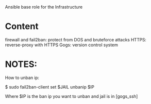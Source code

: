 Ansible base role for the Infrastructure

Content
=======

firewall and fail2ban: protect from DOS and bruteforce attacks
HTTPS: reverse-proxy with HTTPS
Gogs: version control system


NOTES:
======

How to unban ip:

$ sudo fail2ban-client set $JAIL unbanip $IP

Where $IP is the ban ip you want to unban and jail is in [gogs_ssh]

